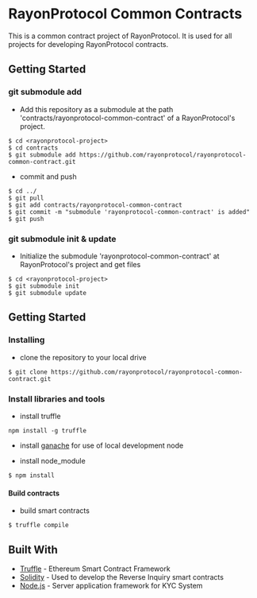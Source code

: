 # RayonProtocol Common Contracts

This is a common contract project of RayonProtocol. It is used for all projects for developing RayonProtocol contracts.

## Getting Started
### git submodule add

- Add this repository as a submodule at the path 'contracts/rayonprotocol-common-contract' of a RayonProtocol's project.

```
$ cd <rayonprotocol-project>
$ cd contracts
$ git submodule add https://github.com/rayonprotocol/rayonprotocol-common-contract.git
```

- commit and push

```
$ cd ../
$ git pull
$ git add contracts/rayonprotocol-common-contract
$ git commit -m "submodule 'rayonprotocol-common-contract' is added"
$ git push
```

### git submodule init & update

- Initialize the submodule 'rayonprotocol-common-contract' at RayonProtocol's project and get files

```
$ cd <rayonprotocol-project>
$ git submodule init
$ git submodule update
```



## Getting Started

### Installing

- clone the repository to your local drive

```
$ git clone https://github.com/rayonprotocol/rayonprotocol-common-contract.git
```

### Install libraries and tools

- install truffle

```
npm install -g truffle
```

- install [ganache](http://truffleframework.com/ganache/) for use of local development node

- install node_module

```
$ npm install 
```

#### Build contracts

- build smart contracts

```
$ truffle compile
```

## Built With
* [Truffle](https://truffleframework.com/) - Ethereum Smart Contract Framework
* [Solidity](https://github.com/ethereum/solidity) - Used to develop the Reverse Inquiry smart contracts
* [Node.js](https://nodejs.org/en/) - Server application framework for KYC System
